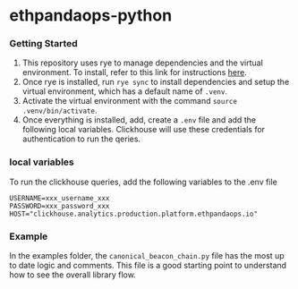 # ethpandaops-python

### Getting Started

1. This repository uses rye to manage dependencies and the virtual environment. To install, refer to this link for instructions [here](https://rye-up.com/guide/installation/). 
2. Once rye is installed, run `rye sync` to install dependencies and setup the virtual environment, which has a default name of `.venv`. 
3. Activate the virtual environment with the command `source .venv/bin/activate`.
4. Once everything is installed, add, create a `.env` file and add the following local variables. Clickhouse will use these credentials for authentication to run the qeries. 

### local variables
To run the clickhouse queries, add the following variables to the .env file

```
USERNAME=xxx_username_xxx
PASSWORD=xxx_password_xxx
HOST="clickhouse.analytics.production.platform.ethpandaops.io"
```

### Example
In the examples folder, the `canonical_beacon_chain.py` file has the most up to date logic and comments. This file is a good starting point to understand how to see the overall library flow.